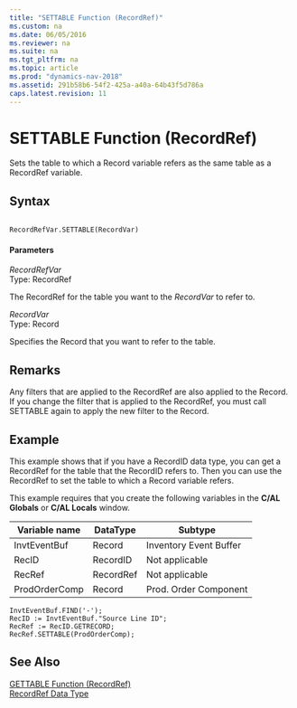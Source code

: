 ```yaml
---
title: "SETTABLE Function (RecordRef)"
ms.custom: na
ms.date: 06/05/2016
ms.reviewer: na
ms.suite: na
ms.tgt_pltfrm: na
ms.topic: article
ms.prod: "dynamics-nav-2018"
ms.assetid: 291b58b6-54f2-425a-a40a-64b43f5d786a
caps.latest.revision: 11
---
```

# SETTABLE Function (RecordRef)
Sets the table to which a Record variable refers as the same table as a RecordRef variable.  
  
## Syntax  
  
```  
  
RecordRefVar.SETTABLE(RecordVar)  
```  
  
#### Parameters  
 *RecordRefVar*  
 Type: RecordRef  
  
 The RecordRef for the table you want to the *RecordVar* to refer to.  
  
 *RecordVar*  
 Type: Record  
  
Specifies the Record that you want to refer to the table.
  
## Remarks  
 Any filters that are applied to the RecordRef are also applied to the Record. If you change the filter that is applied to the RecordRef, you must call SETTABLE again to apply the new filter to the Record.  
  
## Example  
 This example shows that if you have a RecordID data type, you can get a RecordRef for the table that the RecordID refers to. Then you can use the RecordRef to set the table to which a Record variable refers.  
  
 This example requires that you create the following variables in the **C/AL Globals** or **C/AL Locals** window.  
  
|Variable name|DataType|Subtype|  
|-------------------|--------------|-------------|  
|InvtEventBuf|Record|Inventory Event Buffer|  
|RecID|RecordID|Not applicable|  
|RecRef|RecordRef|Not applicable|  
|ProdOrderComp|Record|Prod. Order Component|  
  
```  
InvtEventBuf.FIND('-');  
RecID := InvtEventBuf."Source Line ID";  
RecRef := RecID.GETRECORD;  
RecRef.SETTABLE(ProdOrderComp);  
```  
  
## See Also  
 [GETTABLE Function \(RecordRef\)](GETTABLE-Function--RecordRef-.md)   
 [RecordRef Data Type](RecordRef-Data-Type.md)